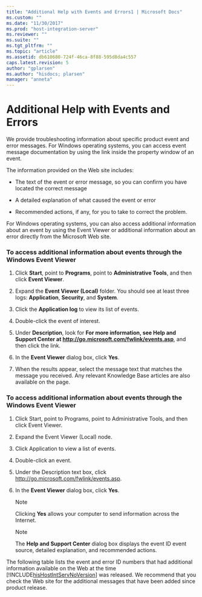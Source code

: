 ```yaml
---
title: "Additional Help with Events and Errors1 | Microsoft Docs"
ms.custom: ""
ms.date: "11/30/2017"
ms.prod: "host-integration-server"
ms.reviewer: ""
ms.suite: ""
ms.tgt_pltfrm: ""
ms.topic: "article"
ms.assetid: db610680-724f-46ca-8f88-595d8da4c557
caps.latest.revision: 5
author: "gplarsen"
ms.author: "hisdocs; plarsen"
manager: "anneta"
---
```

# Additional Help with Events and Errors
We provide troubleshooting information about specific product event and error messages. For Windows operating systems, you can access event message documentation by using the link inside the property window of an event. 
  
 The information provided on the Web site includes:  
  
-   The text of the event or error message, so you can confirm you have located the correct message  
  
-   A detailed explanation of what caused the event or error  
  
-   Recommended actions, if any, for you to take to correct the problem.  
  
 For Windows operating systems, you can also access additional information about an event by using the Event Viewer or additional information about an error directly from the Microsoft Web site.  
  
### To access additional information about events through the Windows Event Viewer  
  
1.  Click **Start**, point to **Programs**, point to **Administrative Tools**, and then click **Event Viewer**.  
  
2.  Expand the **Event Viewer (Local)** folder. You should see at least three logs: **Application**, **Security**, and **System**.  
  
3.  Click the **Application log** to view its list of events.  
  
4.  Double-click the event of interest.  
  
5.  Under **Description**, look for **For more information, see Help and Support Center at http://go.microsoft.com/fwlink/events.asp**, and then click the link.  
  
6.  In the **Event Viewer** dialog box, click **Yes**.  
  
7.  When the results appear, select the message text that matches the message you received. Any relevant Knowledge Base articles are also available on the page.  
  
### To access additional information about events through the Windows Event Viewer  
  
1.  Click Start, point to Programs, point to Administrative Tools, and then click Event Viewer.  
  
2.  Expand the Event Viewer (Local) node.  
  
3.  Click Application to view a list of events.  
  
4.  Double-click an event.  
  
5.  Under the Description text box, click http://go.microsoft.com/fwlink/events.asp.  
  
6.  In the **Event Viewer** dialog box, click **Yes**.  
  
    > [!NOTE]
    >  Clicking **Yes** allows your computer to send information across the Internet.  
  
    > [!NOTE]
    >  The **Help and Support Center** dialog box displays the event ID event source, detailed explanation, and recommended actions.  
  
The following table lists the event and error ID numbers that had additional information available on the Web at the time [!INCLUDE[hisHostIntServNoVersion](../includes/hishostintservnoversion-md.md)] was released. We recommend that you check the Web site for the additional messages that have been added since product release.